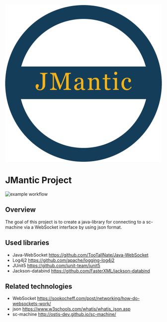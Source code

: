 ![](logo/project_logo.png)
# JMantic Project

![example workflow](https://github.com/artrayme/JMantic/actions/workflows/build_and_test.yml/badge.svg)

## Overview

The goal of this project is to create a java-library for connecting to a sc-machine via a WebSocket interface by using
json format.

## Used libraries

* Java-WebSocket https://github.com/TooTallNate/Java-WebSocket
* Log4j2 https://github.com/apache/logging-log4j2
* JUnit5 https://github.com/junit-team/junit5
* Jackson-databind https://github.com/FasterXML/jackson-databind

## Related technologies

* WebSocket https://sookocheff.com/post/networking/how-do-websockets-work/
* json https://www.w3schools.com/whatis/whatis_json.asp
* sc-machine http://ostis-dev.github.io/sc-machine/